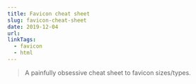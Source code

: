 ```yaml
---
title: Favicon cheat sheet
slug: favicon-cheat-sheet
date: 2019-12-04
url: 
linkTags:
  - favicon
  - html
---
```

> A painfully obsessive cheat sheet to favicon sizes/types.
